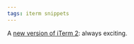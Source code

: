 ```yaml
---
tags: iterm snippets
---
```


A [new version of iTerm 2](https://code.google.com/p/iterm2/downloads/list): always exciting.
